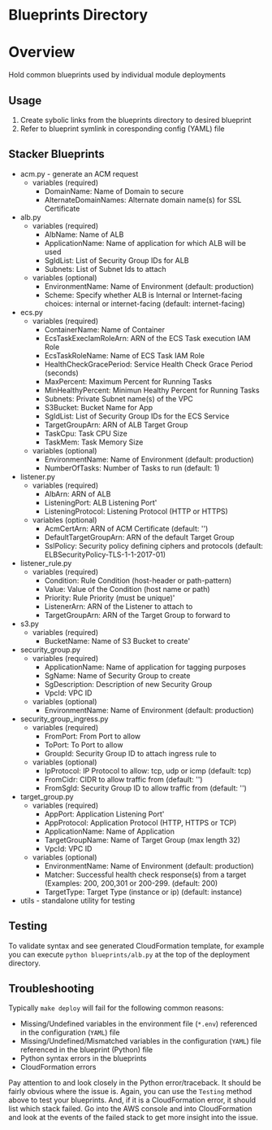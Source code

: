 # Blueprints Directory

# Overview
Hold common blueprints used by individual module deployments

## Usage
1. Create sybolic links from the blueprints directory to desired blueprint
2. Refer to blueprint symlink in coresponding config (YAML) file

## Stacker Blueprints
* acm.py - generate an ACM request
    * variables (required)
        - DomainName: Name of Domain to secure
        - AlternateDomainNames: Alternate domain name(s) for SSL Certificate
* alb.py
    * variables (required)
        - AlbName: Name of ALB
        - ApplicationName: Name of application for which ALB will be used
        - SgIdList: List of Security Group IDs for ALB
        - Subnets: List of Subnet Ids to attach
    * variables (optional)
        - EnvironmentName: Name of Environment (default: production)
        - Scheme: Specify whether ALB is Internal or Internet-facing choices: internal or internet-facing (default: internet-facing)
* ecs.py
    * variables (required)
        - ContainerName: Name of Container
        - EcsTaskExecIamRoleArn: ARN of the ECS Task execution IAM Role
        - EcsTaskRoleName: Name of ECS Task IAM Role
        - HealthCheckGracePeriod: Service Health Check Grace Period (seconds)
        - MaxPercent: Maximum Percent for Running Tasks
        - MinHealthyPercent: Minimun Healthy Percent for Running Tasks
        - Subnets: Private Subnet name(s) of the VPC
        - S3Bucket: Bucket Name for App
        - SgIdList: List of Security Group IDs for the ECS Service
        - TargetGroupArn: ARN of ALB Target Group
        - TaskCpu: Task CPU Size
        - TaskMem: Task Memory Size
    * variables (optional)
        - EnvironmentName: Name of Environment (default: production)
        - NumberOfTasks: Number of Tasks to run (default: 1)
* listener.py
    * variables (required)
        - AlbArn: ARN of ALB
        - ListeningPort: ALB Listening Port'
        - ListeningProtocol: Listening Protocol (HTTP or HTTPS)
    * variables (optional)
        - AcmCertArn: ARN of ACM Certificate (default: '')
        - DefaultTargetGroupArn: ARN of the default Target Group
        - SslPolicy: Security policy defining ciphers and protocols (default: ELBSecurityPolicy-TLS-1-1-2017-01)
* listener_rule.py
    * variables (required)
        - Condition: Rule Condition (host-header or path-pattern)
        - Value: Value of the Condition (host name or path)
        - Priority: Rule Priority (must be unique)'
        - ListenerArn: ARN of the Listener to attach to
        - TargetGroupArn: ARN of the Target Group to forward to
* s3.py
    * variables (required)
        - BucketName: Name of S3 Bucket to create'
* security_group.py
    * variables (required)
        - ApplicationName: Name of application for tagging purposes
        - SgName: Name of Security Group to create
        - SgDescription: Description of new Security Group
        - VpcId: VPC ID
    * variables (optional)
        - EnvironmentName: Name of Environment (default: production)
* security_group_ingress.py
    * variables (required)
        - FromPort: From Port to allow
        - ToPort: To Port to allow
        - GroupId: Security Group ID to attach ingress rule to
    * variables (optional)
        - IpProtocol: IP Protocol to allow: tcp, udp or icmp (default: tcp)
        - FromCidr: CIDR to allow traffic from (default: '')
        - FromSgId: Security Group ID to allow traffic from (default: '')
* target_group.py
    * variables (required)
        - AppPort: Application Listening Port'
        - AppProtocol: Application Protocol (HTTP, HTTPS or TCP)
        - ApplicationName: Name of Application
        - TargetGroupName: Name of Target Group (max length 32)
        - VpcId: VPC ID
    * variables (optional)
        - EnvironmentName: Name of Environment (default: production)
        - Matcher: Successful health check response(s) from a target (Examples: 200, 200,301 or 200-299. (default: 200)
        - TargetType: Target Type (instance or ip) (default: instance)
* utils - standalone utility for testing

## Testing
To validate syntax and see generated CloudFormation template, for example you can execute `python blueprints/alb.py` at the top of the deployment directory.

## Troubleshooting
Typically `make deploy` will fail for the following common reasons:

* Missing/Undefined variables in the environment file (`*.env`) referenced in the configuration (`YAML`) file
* Missing/Undefined/Mismatched variables in the configuration (`YAML`) file referenced in the blueprint (Python) file
* Python syntax errors in the blueprints
* CloudFormation errors

Pay attention to and look closely in the Python error/traceback. It should be fairly obvious where the issue is. Again, you can use the `Testing` method above to test your blueprints. And, if it is a CloudFormation error, it should list which stack failed. Go into the AWS console and into CloudFormation and look at the events of the failed stack to get more insight into the issue.
